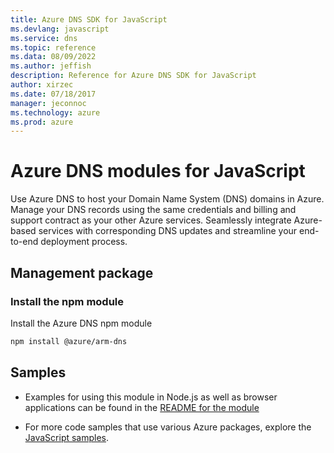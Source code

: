 ```yaml
---
title: Azure DNS SDK for JavaScript
ms.devlang: javascript
ms.service: dns
ms.topic: reference
ms.data: 08/09/2022
ms.author: jeffish
description: Reference for Azure DNS SDK for JavaScript
author: xirzec
ms.date: 07/18/2017
manager: jeconnoc
ms.technology: azure
ms.prod: azure
---
```

# Azure DNS modules for JavaScript

Use Azure DNS to host your Domain Name System (DNS) domains in Azure. Manage your DNS records using the same credentials and billing and support contract as your other Azure services. Seamlessly integrate Azure-based services with corresponding DNS updates and streamline your end-to-end deployment process.

## Management package

### Install the npm module

Install the Azure DNS npm module

```bash
npm install @azure/arm-dns
```

## Samples

* Examples for using this module in Node.js as well as browser applications can be found in the [README for the module](https://www.npmjs.com/package/@azure/arm-dns)

* For more code samples that use various Azure packages, explore the [JavaScript samples](https://docs.microsoft.com/samples/browse/?languages=javascript).